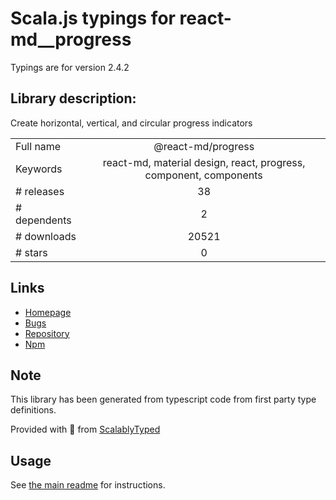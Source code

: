 
# Scala.js typings for react-md__progress

Typings are for version 2.4.2

## Library description:
Create horizontal, vertical, and circular progress indicators

|                    |                 |
| ------------------ | :-------------: |
| Full name          | @react-md/progress |
| Keywords           | react-md, material design, react, progress, component, components |
| # releases         | 38 |
| # dependents       | 2 |
| # downloads        | 20521 |
| # stars            | 0 |

## Links
- [Homepage](https://react-md.dev/packages/progress/demos)
- [Bugs](https://github.com/mlaursen/react-md/issues)
- [Repository](https://github.com/mlaursen/react-md)
- [Npm](https://www.npmjs.com/package/%40react-md%2Fprogress)
    


## Note
This library has been generated from typescript code from first party type definitions.

Provided with :purple_heart: from [ScalablyTyped](https://github.com/oyvindberg/ScalablyTyped)

## Usage
See [the main readme](../../readme.md) for instructions.


